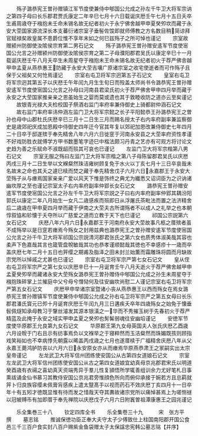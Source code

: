 <!-- { "loadSidebar": true } -->
　　殇子潞恭宪王曽孙赠镇江军节度使兼侍中郇国公允成之孙左千牛卫大将军宗讷之第四子母曰长乐郡君贾氏康定二年辛巳七月十六日载诞庆厯壬午七月十五日夭卒生甫周歳夺于襁抱未壬命未锡名故无纪者初火于永宁佛舍越甲申夏癸夘坎而藏于永安大茔国家源流深长本支蕃衍诸宗室子垂髻佐馂即就师傅教之方名数目稍简谅拜官赋禄矣故皇属不患爵位惟不享年末如之何巳兹殇子之所可悼也谨记
　　宗室故赠颍州防御使汝隂侯宗育第二男石记文
　　殇子潞恭宪王曽孙赠安逺军节度使宻国公允言之孙赠颍州防御使汝隂侯宗育之第二子母濮阳郡君吴氏以康定辛巳十一月载诞庆厯壬午八月夭卒生未周星夺于襁抱未王命未锡名故无纪者初火于荐严佛舎越甲申孟夏从燕恭惠王防藏于永安大茔吉壤广原诸宗室之收宅使逝者而可作殇子且保于父祖矣又何怆焉谨记
　　宗室右屯卫将军宗迥第五子石记文
　　皇室右屯卫将军宗迥其第五子以庆厯壬午年闰九月生生旬日而殁盖太师尚书令潞恭宪王曽孙赠安逺军节度使宻国公允言之孙母曰河南县君梁氏初火于荐严佛舍甲申四月举而藏于永安之大茔国家推亲亲之恩虽始生之婴而莫或遗也其于敦睦收防之道亦云至矣谨记
　　故银青光禄大夫检校国子祭酒右监门率府率兼侍御史上骑都尉仲涵石记文
　　故右监门率府率讳仲涵左监门卫大将军宗懿之长子平阳懿恭王孙潞恭宪王之曽孙也母中山郡杜氏庆厯辛巳三月十二日生三月而赐名授太子右内率府副率兼监察御史是歳郊祀庆成加恩殿中侍御史四年迁今官其年复以郊祀加恩改兼侍御史七年四月二十日卒于邸遂殡于奉先精舍八年六月六日徙窆于河南永安县之大茔率府资性孝谨不好戏防胜衣就傅学方甲书数墨笔字迹巳中楷法颇习丹青之艺亦有可观方将讨论文史趋为善之乐赋命不淑既龆而殒其可哀也巳谨记
　　左监门卫大将军宗楷第八男石记文
　　宗室无服之殇曰左监门卫大将军宗楷之第八子母陈留郡君吴氏以庆厯丙戌三月十二日生举以文緥粲然珠洁雍树顾复免于水火以丁亥七月十三日卒哀哉未名故未之命也其夭之遽巳椟而焚之藏于奉先精舍戊子六月六日永嘉郡王于永安大茔殇子从与瘗焉国家亲亲广爱以风天下惟是饰终之典尤为纎悉又诏词臣为之识讷诸幽坎厚之至也谨记宗室太子右内率府副率仲郢长女石记文
　　潞恭宪王曽孙赠安逺军节度使宻国公允言之孙左千牛卫大将军宗説之子曰右内率府副率仲郢其耦汾阳郭氏以康定二年八月始生一女凡二歳感疾而殒即日从浮屠氏茶毗法而置之法济精舍后二歳歳在甲申夏四月举而藏于伊南之大茔夫古所谓殇者不以成人之礼举之也本朝惇叙恊和轸懐于夭夺所以广慈爱之道而立教于天下也巳谨记
　　祁国公宗説第六女石记文
　　庆厯八年六月六日永嘉郡王于河南府永安大茔故事凡柩之厝殡者虽不成殇举以是日窆若瘗焉今殇女之封用兹典也潞恭宪王之曽孙赠安逺军节度使宻国公允言之孙千牛卫大将军祁国公宗説清河郡君张氏之第六女也质秀体淑美哉其容也柔声下色嘉哉其言也箴管盘帨敏哉其功也恭孝谨顺懿哉其徳也不幸感疹十一歳而卒盖庆厯七年二月十五日也笄缨之期甫及脂泽之田未封兰始薫而霜雕珠将圆而月缺故宗党所以悼戚之尤甚也巳谨记
　　宗室右屯卫将军宗严第七女石记文
　　皇从侄右屯卫将军宗严之第七女以庆厯辛巳十一月诞育壬午八月夭逝火于荐严佛舍越甲申孟夏癸夘举而藏诸永安大茔殇女潞恭宪王曽孙赠侍中郇国公允成之孙生未周星夺于襁抱珠碎掌上兰摧庭中父兮母兮憯恸何及往安幽坎尚慰二人谨记宗室右屯卫将军宗严第五女石记文
　　庆厯甲申举诸宗室暨诸小丧从燕恭惠王以西而殇女在焉女潞恭宪王曽孙赠镇军节度使兼侍中郇国公允成之孙右屯卫将军宗严之第五女母曰长乐郡君潘氏寳元已夘十月诞育庆厯壬午闰九月三日遘疾夭卒年四歳殇女之始免于懐垂髫佩燧知承母教习于鞶丝濬发其源本银潢之一华而不秀摧玉树于先春初火于荐严精蓝及此掩于永安之域实甲申孟夏之癸夘也髣髴弱魂往安幽埳谨记
　　安徳军节度使华原郡王允良第九女石记文
　　华原郡王第九女母英国夫人张氏庆厯乙酉歳六月设帨于门右且示有纺事焉负以文褓举之于寝粹然而玉洁粲然而珠媚既孩则顾指戏笑裕如也不幸病悸先朝露以晞盖丙戌歳之七月也遂厝椟于广福精舍庆厯八年从父永嘉王薨鸿胪防丧以六月六日永安原女亦从而瘗焉华原燕恭肃王之冡嗣实出太宗皇帝谨记
　　左龙武卫大将军信州团练使安国公从古第四女道娘石记文
　　宗室左龙武卫大将军信州团练使安国公从古之第四女道娘宜幼真母京兆郡君宋氏以明道癸酉歳有衣禓之喜幼真天资端秀异于羣儿性复頴悟所学辄善组训余力尤好笔札日事熏祓诵金仙书慕习其教侍安国公京兆君旁惟顔色所向而俯仰承接于婉若方且总羁就笄卜归良族容缨未佩膏肓感疾上遣太毉髙手以视而药石不效庆厯丁亥四月十一日卒年十有五矧才徳既显惟有待而发之惜哉天夺其夀故诸宗党所以痛悼甚焉上为嗟恻禭以冠帔赙币有加即厝于奉先禅院以庆厯戊子六月六日附竁曽祖潭康惠王之园兆谨记










　　乐全集巻三十八
　　钦定四库全书
　　乐全集卷三十九　　　宋　张方平　撰
　　墓志铭
　　推诚保徳功臣正奉大夫守太子少傅致仕上柱国南阳郡开国公食邑三千三百户食实封八百户赐紫金鱼袋赠太子太保諡忠宪韩公墓志铭【并序】
